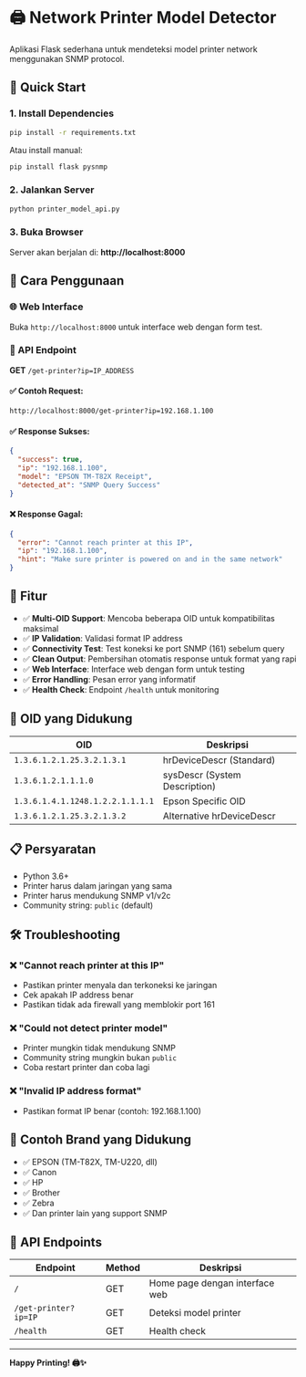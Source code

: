 # 🖨️ Network Printer Model Detector

Aplikasi Flask sederhana untuk mendeteksi model printer network menggunakan SNMP protocol.

## 🚀 Quick Start

### 1. Install Dependencies

```bash
pip install -r requirements.txt
```

Atau install manual:
```bash
pip install flask pysnmp
```

### 2. Jalankan Server

```bash
python printer_model_api.py
```

### 3. Buka Browser

Server akan berjalan di: **http://localhost:8000**

## 📖 Cara Penggunaan

### 🌐 Web Interface
Buka `http://localhost:8000` untuk interface web dengan form test.

### 🔧 API Endpoint

**GET** `/get-printer?ip=IP_ADDRESS`

#### ✅ Contoh Request:
```
http://localhost:8000/get-printer?ip=192.168.1.100
```

#### ✅ Response Sukses:
```json
{
  "success": true,
  "ip": "192.168.1.100",
  "model": "EPSON TM-T82X Receipt",
  "detected_at": "SNMP Query Success"
}
```

#### ❌ Response Gagal:
```json
{
  "error": "Cannot reach printer at this IP",
  "ip": "192.168.1.100",
  "hint": "Make sure printer is powered on and in the same network"
}
```

## 🎯 Fitur

- ✅ **Multi-OID Support**: Mencoba beberapa OID untuk kompatibilitas maksimal
- ✅ **IP Validation**: Validasi format IP address
- ✅ **Connectivity Test**: Test koneksi ke port SNMP (161) sebelum query
- ✅ **Clean Output**: Pembersihan otomatis response untuk format yang rapi
- ✅ **Web Interface**: Interface web dengan form untuk testing
- ✅ **Error Handling**: Pesan error yang informatif
- ✅ **Health Check**: Endpoint `/health` untuk monitoring

## 🔧 OID yang Didukung

| OID | Deskripsi |
|-----|-----------|
| `1.3.6.1.2.1.25.3.2.1.3.1` | hrDeviceDescr (Standard) |
| `1.3.6.1.2.1.1.1.0` | sysDescr (System Description) |
| `1.3.6.1.4.1.1248.1.2.2.1.1.1.1` | Epson Specific OID |
| `1.3.6.1.2.1.25.3.2.1.3.2` | Alternative hrDeviceDescr |

## 📋 Persyaratan

- Python 3.6+
- Printer harus dalam jaringan yang sama
- Printer harus mendukung SNMP v1/v2c
- Community string: `public` (default)

## 🛠️ Troubleshooting

### ❌ "Cannot reach printer at this IP"
- Pastikan printer menyala dan terkoneksi ke jaringan
- Cek apakah IP address benar
- Pastikan tidak ada firewall yang memblokir port 161

### ❌ "Could not detect printer model" 
- Printer mungkin tidak mendukung SNMP
- Community string mungkin bukan `public`
- Coba restart printer dan coba lagi

### ❌ "Invalid IP address format"
- Pastikan format IP benar (contoh: 192.168.1.100)

## 🎨 Contoh Brand yang Didukung

- ✅ EPSON (TM-T82X, TM-U220, dll)
- ✅ Canon
- ✅ HP
- ✅ Brother
- ✅ Zebra
- ✅ Dan printer lain yang support SNMP

## 📝 API Endpoints

| Endpoint | Method | Deskripsi |
|----------|--------|-----------|
| `/` | GET | Home page dengan interface web |
| `/get-printer?ip=IP` | GET | Deteksi model printer |
| `/health` | GET | Health check |

---

**Happy Printing! 🖨️✨** 